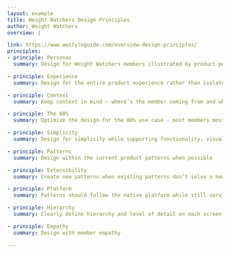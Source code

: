 ```yaml
---
layout: example
title: Weight Watchers Design Principles
author: Weight Watchers
overview: |

link: https://www.wwstyleguide.com/overview-design-principles/
principles:
- principle: Personas
  summary: Design for Weight Watchers members illustrated by product personas 

- principle: Experience
  summary: Design for the entire product experience rather than isolated needs 

- principle: Context
  summary: Keep context in mind – where’s the member coming from and where are they going 

- principle: The 80%
  summary: Optimize the design for the 80% use case - most members most of the time 

- principle: Simplicity
  summary: Design for simplicity while supporting functionality, visual language and brand 

- principle: Patterns
  summary: Design within the current product patterns when possible 

- principle: Extensibility
  summary: Create new patterns when existing patterns don’t solve a new problem. New patterns should be consistent and extensible. 

- principle: Platform
  summary: Patterns should follow the native platform while still serving the brand 

- principle: Hierarchy
  summary: Clearly define hierarchy and level of detail on each screen - focus on the main objective 

- principle: Empathy
  summary: Design with member empathy 

---
```

